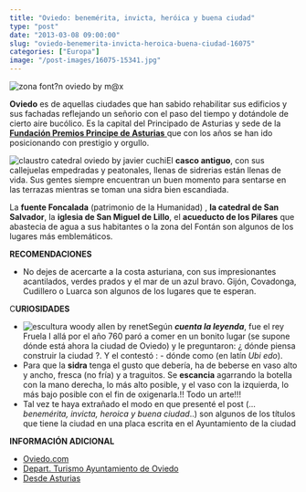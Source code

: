 ```yaml
---
title: "Oviedo: benemérita, invicta, heróica y buena ciudad"
type: "post"
date: "2013-03-08 09:00:00"
slug: "oviedo-benemerita-invicta-heroica-buena-ciudad-16075"
categories: ["Europa"]
image: "/post-images/16075-15341.jpg"
---
```


 ![zona font?n oviedo by m@x](/post-images/16075-15341.jpg "zona font?n oviedo by m@x")

 **Oviedo** es de aquellas ciudades que han sabido rehabilitar sus edificios y sus fachadas reflejando un señorio con el paso del tiempo y dotándole de cierto aire bucólico. Es la capital del Principado de Asturias y sede de la [ **Fundación Premios Principe de Asturias**  ](http://www.fundacionprincipedeasturias.org/esp/index.html) que con los años se han ido posicionando con prestigio y orgullo.

 ![claustro catedral oviedo by javier cuchi](/post-images/16075-15343.jpg "claustro catedral oviedo by javier cuchi")El **casco antiguo**, con sus callejuelas empedradas y peatonales, llenas de sidrerias están llenas de vida. Sus gentes siempre encuentran un buen momento para sentarse en las terrazas mientras se toman una sidra bien escandiada.

 La **fuente Foncalada** (patrimonio de la Humanidad) , **la catedral de San Salvador**, la **iglesia de San Miguel de Lillo**, el **acueducto de los Pilares** que abastecia de agua a sus habitantes o la zona del Fontán son algunos de los lugares más emblemáticos.

 **RECOMENDACIONES**

- No dejes de acercarte a la costa asturiana, con sus impresionantes acantilados, verdes prados y el mar de un azul bravo. Gijón, Covadonga, Cudillero o Luarca son algunos de los lugares que te esperan.

 C**URIOSIDADES**

- ![escultura woody allen by renet](/post-images/16075-15342.jpg "escultura woody allen by renet")Según ***cuenta la leyenda***, fue el rey Fruela I allá por el año 760 paró a comer en un bonito lugar (se supone dónde está ahora la ciudad de Oviedo) y le preguntaron: ¿ dónde piensa construir la ciudad ?. Y el contestó : - dónde como (en latín *Ubi edo*).
- Para que la **sidra** tenga el gusto que debería, ha de beberse en vaso alto y ancho, fresca (no fría) y a traguitos. Se **escancia** agarrando la botella con la mano derecha, lo más alto posible, y el vaso con la izquierda, lo más bajo posible con el fin de oxigenarla.!! Todo un arte!!!
- Tal vez te haya extrañado el modo en que presenté el post (... *benemérita, invicta, heroica y buena ciudad*..) son algunos de los títulos que tiene la ciudad en una placa escrita en el Ayuntamiento de la ciudad





 **INFORMACIÓN ADICIONAL**

- [Oviedo.com](http://www.oviedo.com/)
- [Depart. Turismo Ayuntamiento de Oviedo](http://turismo.ayto-oviedo.es/index.php)
- [ Desde Asturias](http://www.desdeasturias.com/asturiasbasica/buscar.asp?tipo=4&localidad=44)